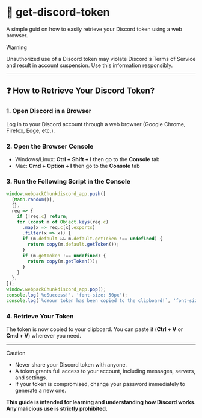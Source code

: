 # 📜 get-discord-token
A simple guid on how to easily retrieve your Discord token using a web browser.
> [!WARNING]
> Unauthorized use of a Discord token may violate Discord's Terms of Service and result in account suspension. Use this information responsibly.

---

## ❓ How to Retrieve Your Discord Token?

### 1. Open Discord in a Browser
Log in to your Discord account through a web browser (Google Chrome, Firefox, Edge, etc.).

### 2. Open the Browser Console
- Windows/Linux: **Ctrl + Shift + I** then go to the **Console** tab
- Mac: **Cmd + Option + I** then go to the **Console** tab

### 3. Run the Following Script in the Console
```javascript
window.webpackChunkdiscord_app.push([
  [Math.random()],
  {},
  req => {
    if (!req.c) return;
    for (const m of Object.keys(req.c)
      .map(x => req.c[x].exports)
      .filter(x => x)) {
      if (m.default && m.default.getToken !== undefined) {
        return copy(m.default.getToken());
      }
      if (m.getToken !== undefined) {
        return copy(m.getToken());
      }
    }
  },
]);
window.webpackChunkdiscord_app.pop();
console.log('%cSuccess!', 'font-size: 50px');
console.log(`%cYour token has been copied to the clipboard!`, 'font-size: 16px');
```

### 4. Retrieve Your Token
The token is now copied to your clipboard. You can paste it (**Ctrl + V** or **Cmd + V**) wherever you need.

---

> [!CAUTION]
> - Never share your Discord token with anyone.
> - A token grants full access to your account, including messages, servers, and settings.
> - If your token is compromised, change your password immediately to generate a new one.

**This guide is intended for learning and understanding how Discord works. Any malicious use is strictly prohibited.**

